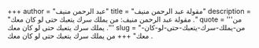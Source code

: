 +++
author = "عبد الرحمن منيف"
title = "مقولة عبد الرحمن منيف"
description = "مقولة عبد الرحمن منيف: من يملك سرك يتعبك حتى لو كان معك ."
quote = '''من يملك سرك يتعبك حتى لو كان معك .'''
slug = "من-يملك-سرك-يتعبك-حتى-لو-كان-معك"
+++
من يملك سرك يتعبك حتى لو كان معك .
